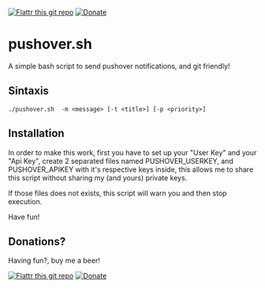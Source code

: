 [![Flattr this git repo](http://api.flattr.com/button/flattr-badge-large.png)](https://flattr.com/submit/auto?user_id=joecabezas&url=https://github.com/joecabezas/LOLAutoCallPick&title=LOLAutoCallPick&language=&tags=github&category=software) [![Donate](https://www.paypalobjects.com/en_GB/i/btn/btn_donate_SM.gif)](https://www.paypal.com/cgi-bin/webscr?cmd=_s-xclick&hosted_button_id=NPEG3C3DV2YCL)

pushover.sh
============

A simple bash script to send pushover notifications, and git friendly!

Sintaxis
--------

	./pushover.sh  -m <message> [-t <title>] [-p <priority>]

Installation
------------

In order to make this work, first you have to set up your "User Key" and your "Api Key", create 2 separated files named
PUSHOVER_USERKEY, and PUSHOVER_APIKEY with it's respective keys inside, this allows me to share this script without
sharing my (and yours) private keys.

If those files does not exists, this script will warn you and then stop execution.

Have fun!

Donations?
--------

Having fun?, buy me a beer!

[![Flattr this git repo](http://api.flattr.com/button/flattr-badge-large.png)](https://flattr.com/submit/auto?user_id=joecabezas&url=https://github.com/joecabezas/LOLAutoCallPick&title=LOLAutoCallPick&language=&tags=github&category=software) [![Donate](https://www.paypalobjects.com/en_GB/i/btn/btn_donate_SM.gif)](https://www.paypal.com/cgi-bin/webscr?cmd=_s-xclick&hosted_button_id=NPEG3C3DV2YCL)

